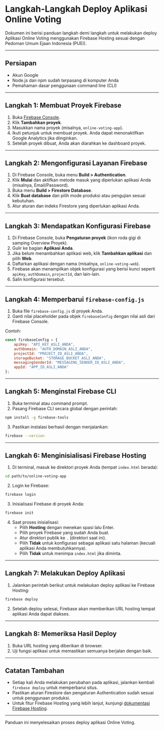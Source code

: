 # Langkah-Langkah Deploy Aplikasi Online Voting

Dokumen ini berisi panduan langkah demi langkah untuk melakukan deploy Aplikasi Online Voting menggunakan Firebase Hosting sesuai dengan Pedoman Umum Ejaan Indonesia (PUEI).

---

## Persiapan

- Akun Google
- Node.js dan npm sudah terpasang di komputer Anda
- Pemahaman dasar penggunaan command line (CLI)

---

## Langkah 1: Membuat Proyek Firebase

1. Buka [Firebase Console](https://console.firebase.google.com/).
2. Klik **Tambahkan proyek**.
3. Masukkan nama proyek (misalnya, `online-voting-app`).
4. Ikuti petunjuk untuk membuat proyek. Anda dapat menonaktifkan Google Analytics jika diinginkan.
5. Setelah proyek dibuat, Anda akan diarahkan ke dashboard proyek.

---

## Langkah 2: Mengonfigurasi Layanan Firebase

1. Di Firebase Console, buka menu **Build > Authentication**.
2. Klik **Mulai** dan aktifkan metode masuk yang diperlukan aplikasi Anda (misalnya, Email/Password).
3. Buka menu **Build > Firestore Database**.
4. Klik **Buat database** dan pilih mode produksi atau pengujian sesuai kebutuhan.
5. Atur aturan dan indeks Firestore yang diperlukan aplikasi Anda.

---

## Langkah 3: Mendapatkan Konfigurasi Firebase

1. Di Firebase Console, buka **Pengaturan proyek** (ikon roda gigi di samping Overview Proyek).
2. Gulir ke bagian **Aplikasi Anda**.
3. Jika belum menambahkan aplikasi web, klik **Tambahkan aplikasi** dan pilih **Web**.
4. Daftarkan aplikasi dengan nama (misalnya, `online-voting-web`).
5. Firebase akan menampilkan objek konfigurasi yang berisi kunci seperti `apiKey`, `authDomain`, `projectId`, dan lain-lain.
6. Salin konfigurasi tersebut.

---

## Langkah 4: Memperbarui `firebase-config.js`

1. Buka file `firebase-config.js` di proyek Anda.
2. Ganti nilai placeholder pada objek `firebaseConfig` dengan nilai asli dari Firebase Console.

Contoh:

```js
const firebaseConfig = {
    apiKey: "API_KEY_ASLI_ANDA",
    authDomain: "AUTH_DOMAIN_ASLI_ANDA",
    projectId: "PROJECT_ID_ASLI_ANDA",
    storageBucket: "STORAGE_BUCKET_ASLI_ANDA",
    messagingSenderId: "MESSAGING_SENDER_ID_ASLI_ANDA",
    appId: "APP_ID_ASLI_ANDA"
};
```

---

## Langkah 5: Menginstal Firebase CLI

1. Buka terminal atau command prompt.
2. Pasang Firebase CLI secara global dengan perintah:

```bash
npm install -g firebase-tools
```

3. Pastikan instalasi berhasil dengan menjalankan:

```bash
firebase --version
```

---

## Langkah 6: Menginisialisasi Firebase Hosting

1. Di terminal, masuk ke direktori proyek Anda (tempat `index.html` berada):

```bash
cd path/to/online-voting-app
```

2. Login ke Firebase:

```bash
firebase login
```

3. Inisialisasi Firebase di proyek Anda:

```bash
firebase init
```

4. Saat proses inisialisasi:
   - Pilih **Hosting** dengan menekan spasi lalu Enter.
   - Pilih proyek Firebase yang sudah Anda buat.
   - Atur direktori publik ke `.` (direktori saat ini).
   - Pilih **Tidak** untuk konfigurasi sebagai aplikasi satu halaman (kecuali aplikasi Anda membutuhkannya).
   - Pilih **Tidak** untuk menimpa `index.html` jika diminta.

---

## Langkah 7: Melakukan Deploy Aplikasi

1. Jalankan perintah berikut untuk melakukan deploy aplikasi ke Firebase Hosting:

```bash
firebase deploy
```

2. Setelah deploy selesai, Firebase akan memberikan URL hosting tempat aplikasi Anda dapat diakses.

---

## Langkah 8: Memeriksa Hasil Deploy

1. Buka URL hosting yang diberikan di browser.
2. Uji fungsi aplikasi untuk memastikan semuanya berjalan dengan baik.

---

## Catatan Tambahan

- Setiap kali Anda melakukan perubahan pada aplikasi, jalankan kembali `firebase deploy` untuk memperbarui situs.
- Pastikan aturan Firestore dan pengaturan Authentication sudah sesuai untuk penggunaan produksi.
- Untuk fitur Firebase Hosting yang lebih lanjut, kunjungi [dokumentasi Firebase Hosting](https://firebase.google.com/docs/hosting).

---

Panduan ini menyelesaikan proses deploy aplikasi Online Voting.
